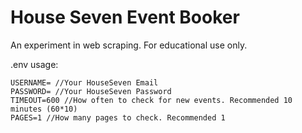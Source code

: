 # House Seven Event Booker

An experiment in web scraping. For educational use only.

.env usage:

```
USERNAME= //Your HouseSeven Email
PASSWORD= //Your HouseSeven Password
TIMEOUT=600 //How often to check for new events. Recommended 10 minutes (60*10)
PAGES=1 //How many pages to check. Recommended 1
```
